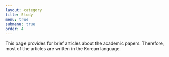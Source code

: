 ```yaml
---
layout: category
title: Study
menu: true
submenu: true
order: 4
---
```


This page provides for brief articles about the academic papers. Therefore, most of the articles are written in the Korean language. 

